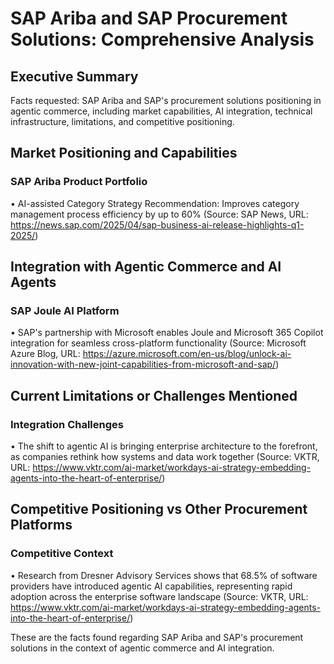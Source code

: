 # SAP Ariba and SAP Procurement Solutions: Comprehensive Analysis

## Executive Summary

Facts requested: SAP Ariba and SAP's procurement solutions positioning in agentic commerce, including market capabilities, AI integration, technical infrastructure, limitations, and competitive positioning.

## Market Positioning and Capabilities

### SAP Ariba Product Portfolio
• AI-assisted Category Strategy Recommendation: Improves category management process efficiency by up to 60% (Source: SAP News, URL: https://news.sap.com/2025/04/sap-business-ai-release-highlights-q1-2025/)

## Integration with Agentic Commerce and AI Agents

### SAP Joule AI Platform
• SAP's partnership with Microsoft enables Joule and Microsoft 365 Copilot integration for seamless cross-platform functionality (Source: Microsoft Azure Blog, URL: https://azure.microsoft.com/en-us/blog/unlock-ai-innovation-with-new-joint-capabilities-from-microsoft-and-sap/)

## Current Limitations or Challenges Mentioned

### Integration Challenges
• The shift to agentic AI is bringing enterprise architecture to the forefront, as companies rethink how systems and data work together (Source: VKTR, URL: https://www.vktr.com/ai-market/workdays-ai-strategy-embedding-agents-into-the-heart-of-enterprise/)

## Competitive Positioning vs Other Procurement Platforms

### Competitive Context
• Research from Dresner Advisory Services shows that 68.5% of software providers have introduced agentic AI capabilities, representing rapid adoption across the enterprise software landscape (Source: VKTR, URL: https://www.vktr.com/ai-market/workdays-ai-strategy-embedding-agents-into-the-heart-of-enterprise/)

These are the facts found regarding SAP Ariba and SAP's procurement solutions in the context of agentic commerce and AI integration.